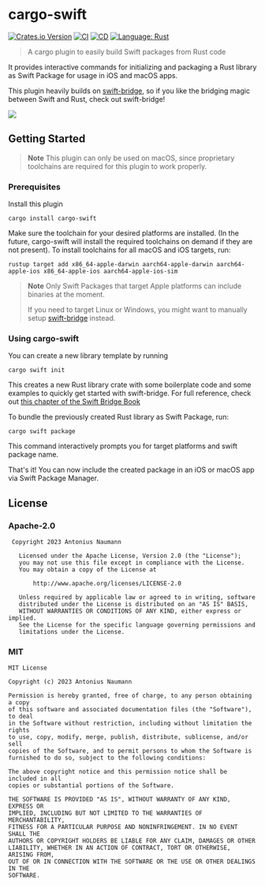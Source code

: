 # cargo-swift
[![Crates.io Version](https://img.shields.io/crates/v/cargo-swift)](https://crates.io/crates/cargo-swift)
[![CI](https://github.com/antoniusnaumann/cargo-swift/actions/workflows/ci.yml/badge.svg)](https://github.com/antoniusnaumann/cargo-swift/actions)
[![CD](https://github.com/antoniusnaumann/cargo-swift/actions/workflows/publish.yml/badge.svg)](https://github.com/antoniusnaumann/cargo-swift/actions)
[![Language: Rust](https://img.shields.io/badge/Language-Rust-F46623)](https://www.rust-lang.org)

> A cargo plugin to easily build Swift packages from Rust code

It provides interactive commands for initializing and packaging a Rust library as Swift Package for usage in iOS and macOS apps.

This plugin heavily builds on [swift-bridge](https://github.com/chinedufn/swift-bridge), so if you like the bridging magic between Swift and Rust, check out swift-bridge!

![](https://github.com/antoniusnaumann/cargo-swift/blob/main/readme/cargo-swift-demo.gif)

## Getting Started
> **Note**
> This plugin can only be used on macOS, since proprietary toolchains are 
> required for this plugin to work properly.

### Prerequisites
Install this plugin
```
cargo install cargo-swift
```
Make sure the toolchain for your desired platforms are installed. (In the future, cargo-swift will install the required toolchains on demand if they are not present). To install toolchains for all macOS and iOS targets, run:
```
rustup target add x86_64-apple-darwin aarch64-apple-darwin aarch64-apple-ios x86_64-apple-ios aarch64-apple-ios-sim
```
> **Note**
> Only Swift Packages that target Apple platforms can include binaries at the moment. 
> 
> If you need to target Linux or Windows, you might want to manually setup [swift-bridge](https://github.com/chinedufn/swift-bridge) instead.

### Using cargo-swift
You can create a new library template by running
```
cargo swift init
```
This creates a new Rust library crate with some boilerplate code and some examples to quickly get started with swift-bridge. For full reference, check out [this chapter of the Swift Bridge Book](https://chinedufn.github.io/swift-bridge/bridge-module/index.html)

To bundle the previously created Rust library as Swift Package, run:
```
cargo swift package
```
This command interactively prompts you for target platforms and swift package name.

That's it! You can now include the created package in an iOS or macOS app via Swift Package Manager.

## License
### Apache-2.0
```
 Copyright 2023 Antonius Naumann

   Licensed under the Apache License, Version 2.0 (the "License");
   you may not use this file except in compliance with the License.
   You may obtain a copy of the License at

       http://www.apache.org/licenses/LICENSE-2.0

   Unless required by applicable law or agreed to in writing, software
   distributed under the License is distributed on an "AS IS" BASIS,
   WITHOUT WARRANTIES OR CONDITIONS OF ANY KIND, either express or implied.
   See the License for the specific language governing permissions and
   limitations under the License.
```
### MIT
```
MIT License

Copyright (c) 2023 Antonius Naumann

Permission is hereby granted, free of charge, to any person obtaining a copy
of this software and associated documentation files (the "Software"), to deal
in the Software without restriction, including without limitation the rights
to use, copy, modify, merge, publish, distribute, sublicense, and/or sell
copies of the Software, and to permit persons to whom the Software is
furnished to do so, subject to the following conditions:

The above copyright notice and this permission notice shall be included in all
copies or substantial portions of the Software.

THE SOFTWARE IS PROVIDED "AS IS", WITHOUT WARRANTY OF ANY KIND, EXPRESS OR
IMPLIED, INCLUDING BUT NOT LIMITED TO THE WARRANTIES OF MERCHANTABILITY,
FITNESS FOR A PARTICULAR PURPOSE AND NONINFRINGEMENT. IN NO EVENT SHALL THE
AUTHORS OR COPYRIGHT HOLDERS BE LIABLE FOR ANY CLAIM, DAMAGES OR OTHER
LIABILITY, WHETHER IN AN ACTION OF CONTRACT, TORT OR OTHERWISE, ARISING FROM,
OUT OF OR IN CONNECTION WITH THE SOFTWARE OR THE USE OR OTHER DEALINGS IN THE
SOFTWARE.
```
